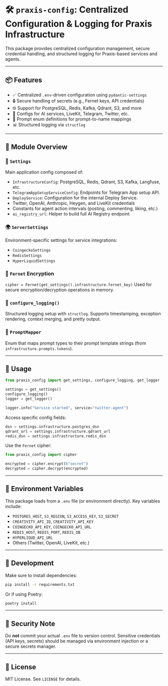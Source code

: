 
# 🛠️ `praxis-config`: Centralized Configuration & Logging for Praxis Infrastructure

This package provides centralized configuration management, secure credential handling, and structured logging for Praxis-based services and agents.

---

## 📦 Features

* ✅ Centralized `.env`-driven configuration using `pydantic-settings`
* 🔒 Secure handling of secrets (e.g., Fernet keys, API credentials)
* 🌐 Support for PostgreSQL, Redis, Kafka, Qdrant, S3, and more
* 🔧 Configs for AI services, LiveKit, Telegram, Twitter, etc.
* 🧠 Prompt enum definitions for prompt-to-name mappings
* 📊 Structured logging via `structlog`

---

## 📁 Module Overview

### 🔐 `Settings`

Main application config composed of:

* `InfrastructureConfig`: PostgreSQL, Redis, Qdrant, S3, Kafka, Langfuse, etc.
* `TelegramAppSetupServiceConfig`: Endpoints for Telegram App setup API.
* `DeployService`: Configuration for the internal Deploy Service.
* Twitter, OpenAI, Anthropic, Heygen, and LiveKit credentials
* Constants for agent action intervals (posting, commenting, liking, etc.)
* `ai_registry_url`: Helper to build full AI Registry endpoint

### 🌍 `ServerSettings`

Environment-specific settings for service integrations:

* `CoingeckoSettings`
* `RedisSettings`
* `HyperLiquidSettings`

### 🔐 `Fernet` Encryption

`cipher = Fernet(get_settings().infrastructure.fernet_key)`
Used for secure encryption/decryption operations in memory.

### 🧾 `configure_logging()`

Structured logging setup with `structlog`.
Supports timestamping, exception rendering, context merging, and pretty output.

### 🧠 `PromptMapper`

Enum that maps prompt types to their prompt template strings (from `infrastructure.prompts.tokens`).

---

## 🔧 Usage

```python
from praxis_config import get_settings, configure_logging, get_logger

settings = get_settings()
configure_logging()
logger = get_logger()

logger.info("Service started", service="twitter-agent")
```

Access specific config fields:

```python
dsn = settings.infrastructure.postgres_dsn
qdrant_url = settings.infrastructure.qdrant_url
redis_dsn = settings.infrastructure.redis_dsn
```

Use the `Fernet` cipher:

```python
from praxis_config import cipher

encrypted = cipher.encrypt(b"secret")
decrypted = cipher.decrypt(encrypted)
```

---

## 📁 Environment Variables

This package loads from a `.env` file (or environment directly). Key variables include:

* `POSTGRES_HOST`, `S3_REGION`, `S3_ACCESS_KEY`, `S3_SECRET`
* `CREATIVITY_API_ID`, `CREATIVITY_API_KEY`
* `COINGECKO_API_KEY`, `COINGECKO_API_URL`
* `REDIS_HOST`, `REDIS_PORT`, `REDIS_DB`
* `HYPERLIQUD_API_URL`
* Others (Twitter, OpenAI, LiveKit, etc.)

---

## 🧪 Development

Make sure to install dependencies:

```bash
pip install -r requirements.txt
```

Or if using Poetry:

```bash
poetry install
```

---

## 🔐 Security Note

Do **not** commit your actual `.env` file to version control. Sensitive credentials (API keys, secrets) should be managed via environment injection or a secure secrets manager.

---

## 📄 License

MIT License. See `LICENSE` for details.
